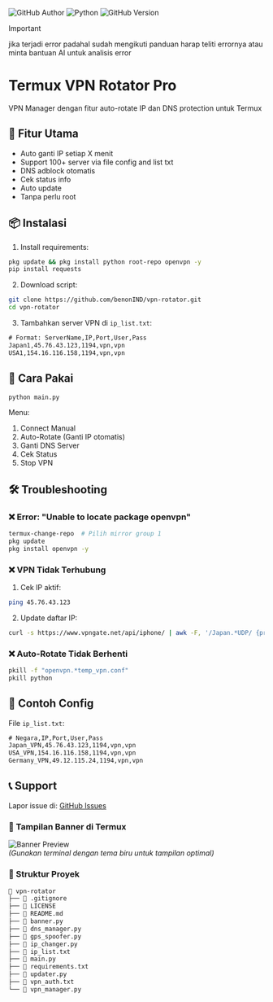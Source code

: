 ![GitHub Author](https://img.shields.io/badge/Author-yorima-blue?logo=github&style=for-the-badge)
![Python](https://img.shields.io/badge/Python-3.8%2B-3776AB?logo=python&logoColor=white&style=for-the-badge)
![GitHub Version](https://img.shields.io/badge/Version-1.0.0-blueviolet?style=for-the-badge)

> [!IMPORTANT]
> jika terjadi error padahal sudah mengikuti panduan harap teliti errornya atau minta bantuan AI untuk analisis error

# Termux VPN Rotator Pro

VPN Manager dengan fitur auto-rotate IP dan DNS protection untuk Termux

## 🚀 Fitur Utama
- Auto ganti IP setiap X menit
- Support 100+ server via file config and list txt
- DNS adblock otomatis
- Cek status info
- Auto update
- Tanpa perlu root

## 📦 Instalasi
1. Install requirements:
```bash
pkg update && pkg install python root-repo openvpn -y
pip install requests
```

2. Download script:
```bash
git clone https://github.com/benonIND/vpn-rotator.git
cd vpn-rotator
```

3. Tambahkan server VPN di `ip_list.txt`:
```txt
# Format: ServerName,IP,Port,User,Pass
Japan1,45.76.43.123,1194,vpn,vpn
USA1,154.16.116.158,1194,vpn,vpn
```

## 🎯 Cara Pakai
```bash
python main.py
```
Menu:
1. Connect Manual
2. Auto-Rotate (Ganti IP otomatis)
3. Ganti DNS Server
4. Cek Status
5. Stop VPN

## 🛠️ Troubleshooting
### ❌ Error: "Unable to locate package openvpn"
```bash
termux-change-repo  # Pilih mirror group 1
pkg update
pkg install openvpn -y
```

### ❌ VPN Tidak Terhubung
1. Cek IP aktif:
```bash
ping 45.76.43.123
```
2. Update daftar IP:
```bash
curl -s https://www.vpngate.net/api/iphone/ | awk -F, '/Japan.*UDP/ {print $1,$14,$3}' >> ip_list.txt
```

### ❌ Auto-Rotate Tidak Berhenti
```bash
pkill -f "openvpn.*temp_vpn.conf"
pkill python
```

## 📌 Contoh Config
File `ip_list.txt`:
```txt
# Negara,IP,Port,User,Pass
Japan_VPN,45.76.43.123,1194,vpn,vpn
USA_VPN,154.16.116.158,1194,vpn,vpn
Germany_VPN,49.12.115.24,1194,vpn,vpn
```

## 📞 Support
Lapor issue di: [GitHub Issues](https://github.com/benonIND/vpn-rotator/issues)

### 🎨 Tampilan Banner di Termux
![Banner Preview](https://d.top4top.io/p_3451xke020.jpg)  
*(Gunakan terminal dengan tema biru untuk tampilan optimal)*

### 🔧 Struktur Proyek
```bash
📂 vpn-rotator
├── 📄 .gitignore
├── 📄 LICENSE
├── 📄 README.md
├── 📄 banner.py
├── 📄 dns_manager.py
├── 📄 gps_spoofer.py
├── 📄 ip_changer.py
├── 📄 ip_list.txt
├── 📄 main.py
├── 📄 requirements.txt
├── 📄 updater.py
├── 📄 vpn_auth.txt
└── 📄 vpn_manager.py
```

